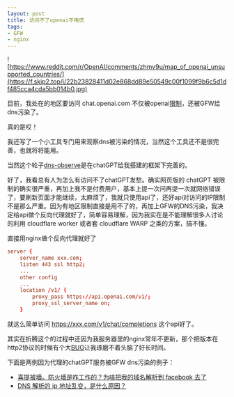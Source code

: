 ```yaml
---
layout: post
title: 访问不了openai不用慌
tags:
- GFW
- nginx
---
```

![https://www.reddit.com/r/OpenAI/comments/zhmv9u/map_of_openai_unsupported_countries/](https://f.skip2.top/i/22b23828411d02e868dd89e50549c00f1099f9b6c5d1df485cca4cda5bb014b0.jpg)

目前，我处在的地区要访问 chat.openai.com 不仅被openai[限制](https://platform.openai.com/docs/supported-countries)，还被GFW给dns污染了。

真的是哎！

我还写了一个小工具专门用来观察dns被污染的情况，当然这个工具还不是很完善，也就将将能用。

当然这个轮子[dns-observe](https://github.com/xavierskip/dns-observe)是在chatGPT给我搭建的框架下完善的。

好了，我看总有人为怎么有访问不了chatGPT发愁。确实网页版的 chatGPT 被限制的确实很严重，再加上我不是付费用户，基本上提一次问再提一次就网络错误了，要刷新页面才能继续，太麻烦了，我就只使用api了，还好api对访问的IP限制不是那么严重。因为有地区限制直接是用不了的，再加上GFW的DNS污染，我决定给api做个反向代理就好了，简单容易理解，因为我实在是不能理解很多人讨论的利用 cloudflare worker 或者套 cloudflare WARP 之类的方案，搞不懂。

直接用nginx做个反向代理就好了

``` nginx.conf
server {
    server_name xxx.com;
    listen 443 ssl http2;
    ...
    other config 
    ...
    location /v1/ {
        proxy_pass https://api.openai.com/v1/;
        proxy_ssl_server_name on;
    }

```
就这么简单访问 https://xxx.com/v1/chat/completions 这个api好了。

其实在折腾这个的过程中还因为我服务器里的nginx常年不更新，那个把版本在http2协议的时候有个大[BUG](https://v2ex.com/t/300566)让我琢磨不着头脑了好长时间。


下面是两例因为代理的chatGPT服务被GFW dns污染的例子：
- [喜提被墙。防火墙是咋工作的？为啥把我的域名解析到 facebook 去了](https://v2ex.com/t/933552)
- [DNS 解析的 ip 地址乱变，是什么原因？](https://www.v2ex.com/t/933835)
